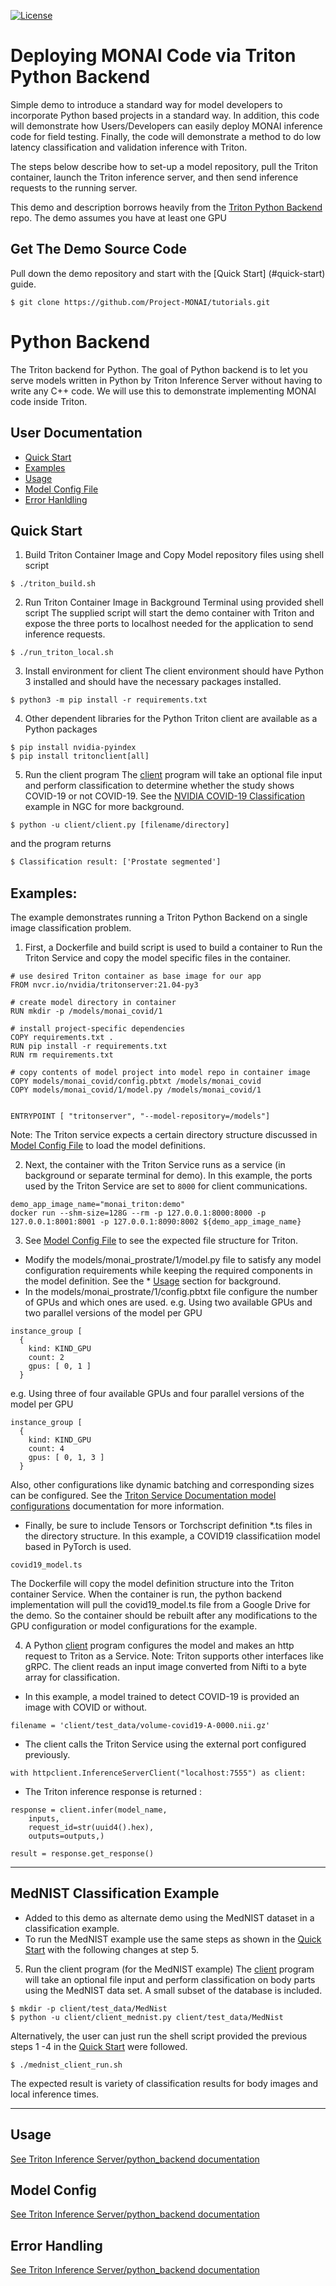 <!--
# Copyright 2020 - 2021 MONAI Consortium
# Licensed under the Apache License, Version 2.0 (the "License");
# you may not use this file except in compliance with the License.
# You may obtain a copy of the License at
#     http://www.apache.org/licenses/LICENSE-2.0
# Unless required by applicable law or agreed to in writing, software
# distributed under the License is distributed on an "AS IS" BASIS,
# WITHOUT WARRANTIES OR CONDITIONS OF ANY KIND, either express or implied.
# See the License for the specific language governing permissions and
# limitations under the License.


# Copyright (c) 2021, NVIDIA CORPORATION. All rights reserved.
#
# Redistribution and use in source and binary forms, with or without
# modification, are permitted provided that the following conditions
# are met:
#  * Redistributions of source code must retain the above copyright
#    notice, this list of conditions and the following disclaimer.
#  * Redistributions in binary form must reproduce the above copyright
#    notice, this list of conditions and the following disclaimer in the
#    documentation and/or other materials provided with the distribution.
#  * Neither the name of NVIDIA CORPORATION nor the names of its
#    contributors may be used to endorse or promote products derived
#    from this software without specific prior written permission.
#
# THIS SOFTWARE IS PROVIDED BY THE COPYRIGHT HOLDERS ``AS IS'' AND ANY
# EXPRESS OR IMPLIED WARRANTIES, INCLUDING, BUT NOT LIMITED TO, THE
# IMPLIED WARRANTIES OF MERCHANTABILITY AND FITNESS FOR A PARTICULAR
# PURPOSE ARE DISCLAIMED.  IN NO EVENT SHALL THE COPYRIGHT OWNER OR
# CONTRIBUTORS BE LIABLE FOR ANY DIRECT, INDIRECT, INCIDENTAL, SPECIAL,
# EXEMPLARY, OR CONSEQUENTIAL DAMAGES (INCLUDING, BUT NOT LIMITED TO,
# PROCUREMENT OF SUBSTITUTE GOODS OR SERVICES; LOSS OF USE, DATA, OR
# PROFITS; OR BUSINESS INTERRUPTION) HOWEVER CAUSED AND ON ANY THEORY
# OF LIABILITY, WHETHER IN CONTRACT, STRICT LIABILITY, OR TORT
# (INCLUDING NEGLIGENCE OR OTHERWISE) ARISING IN ANY WAY OUT OF THE USE
# OF THIS SOFTWARE, EVEN IF ADVISED OF THE POSSIBILITY OF SUCH DAMAGE.
-->

[![License](https://img.shields.io/badge/License-Apache%202.0-blue.svg)](https://opensource.org/licenses/Apache-2.0)

Deploying MONAI Code via Triton Python Backend
================================================

Simple demo to introduce a standard way for model developers to incorporate Python based projects in a standard way. 
In addition, this code will demonstrate how Users/Developers can easily deploy MONAI inference code for field testing.
Finally, the code will demonstrate a method to do low latency classification and validation inference with Triton.

The steps below describe how to set-up a model repository, pull the Triton container, launch the Triton inference server, and then send inference requests to the running server.

This demo and description borrows heavily from the [Triton Python Backend](https://github.com/triton-inference-server/python_backend) repo. The demo assumes you have at least one GPU 

Get The Demo Source Code
-------------------------------
Pull down the demo repository and start with the [Quick Start] (#quick-start) guide.

```
$ git clone https://github.com/Project-MONAI/tutorials.git
```
# Python Backend 

The Triton backend for Python. The goal of Python backend is to let you serve
models written in Python by Triton Inference Server without having to write
any C++ code. We will use this to demonstrate implementing MONAI code inside Triton.

## User Documentation

* [Quick Start](#quick-start)
* [Examples](#examples)
* [Usage](#usage)
* [Model Config File](#model-config-file)
* [Error Hanldling](#error-handling)


## Quick Start

1. Build Triton Container Image and Copy Model repository files using shell script

```
$ ./triton_build.sh
```
2. Run Triton Container Image in Background Terminal using provided shell script
The supplied script will start the demo container with Triton and expose the three ports to localhost needed for the application to send inference requests. 
```
$ ./run_triton_local.sh
```
3. Install environment for client
The client environment should have Python 3 installed and should have the necessary packages installed. 
```
$ python3 -m pip install -r requirements.txt
```
4. Other dependent libraries for the Python Triton client are available as a Python packages
```
$ pip install nvidia-pyindex
$ pip install tritonclient[all]
```
5. Run the client program
The [client](./client/client.py) program will take an optional file input and perform  classification to determine whether the study shows COVID-19 or not COVID-19.  See the [NVIDIA COVID-19 Classification ](https://ngc.nvidia.com/catalog/models/nvidia:med:clara_pt_covid19_3d_ct_classification) example in NGC for more background. 
```
$ python -u client/client.py [filename/directory]
```
and the program returns
``` Default input for the client is client/test_data/prostate_24.nii.gz
$ Classification result: ['Prostate segmented']
```
## Examples:
The example demonstrates running a Triton Python Backend on a single image classification problem.  
1. First, a Dockerfile and build script is used to build a container to Run the Triton Service and copy the model specific files in the container. 
```Dockerfile:
# use desired Triton container as base image for our app
FROM nvcr.io/nvidia/tritonserver:21.04-py3

# create model directory in container
RUN mkdir -p /models/monai_covid/1

# install project-specific dependencies
COPY requirements.txt .
RUN pip install -r requirements.txt
RUN rm requirements.txt

# copy contents of model project into model repo in container image
COPY models/monai_covid/config.pbtxt /models/monai_covid
COPY models/monai_covid/1/model.py /models/monai_covid/1


ENTRYPOINT [ "tritonserver", "--model-repository=/models"]
```
Note: The Triton service expects a certain directory structure discussed in [Model Config File](#model-config-file) to load the model definitions.

2. Next, the container with the Triton Service runs as a service (in background or separate terminal for demo).  In this example, the ports used by the Triton Service are set to `8000` for client communications.
```Dockerfile:
demo_app_image_name="monai_triton:demo"
docker run --shm-size=128G --rm -p 127.0.0.1:8000:8000 -p 127.0.0.1:8001:8001 -p 127.0.0.1:8090:8002 ${demo_app_image_name}
```
3. See [Model Config File](#model-config-file) to see the expected file structure for Triton.
- Modify the models/monai_prostrate/1/model.py file to satisfy any model configuration requirements while keeping the required components in the model definition. See the * [Usage](#usage) section for background. 
- In the models/monai_prostrate/1/config.pbtxt file configure the number of GPUs and which ones are used.
e.g. Using two available GPUs and two parallel versions of the model per GPU
```
instance_group [
  { 
    kind: KIND_GPU
    count: 2
    gpus: [ 0, 1 ]
  }
```
e.g. Using three of four available GPUs and four parallel versions of the model per GPU
```
instance_group [
  { 
    kind: KIND_GPU
    count: 4
    gpus: [ 0, 1, 3 ]
  }
```
Also, other configurations like dynamic batching and corresponding sizes can be configured. See the [Triton Service Documentation model configurations](https://github.com/triton-inference-server/server/blob/main/docs/model_configuration.md) documentation for more information.
 
- Finally, be sure to include Tensors or Torchscript definition *.ts files in the directory structure. In this example, a COVID19 classificatiion model based in PyTorch is used. 
```
covid19_model.ts
```
The Dockerfile will copy the model definition structure into the Triton container Service.  When the container is run, the python backend implementation will pull the covid19_model.ts file from a Google Drive for the demo.  So the container should be rebuilt after any modifications to the GPU configuration or model configurations for the example.

4. A Python [client](./client/client.py) program configures the model and makes an http request to Triton as a Service. Note: Triton supports other interfaces like gRPC.
The client reads an input image converted from Nifti to a byte array for classification. 

- In this example, a model trained to detect COVID-19 is provided an image with COVID or without.    
```python:
filename = 'client/test_data/volume-covid19-A-0000.nii.gz'
```
- The client calls the Triton Service using the external port configured previously.
```python:
with httpclient.InferenceServerClient("localhost:7555") as client:
```
- The Triton inference response is returned :
```python:
response = client.infer(model_name,
    inputs,
    request_id=str(uuid4().hex),
    outputs=outputs,)

result = response.get_response()
```
-------
## MedNIST Classification Example

- Added to this demo as alternate demo using the MedNIST dataset in a classification example.
- To run the MedNIST example use the same steps as shown in the [Quick Start](#quick-start) with the following changes at step 5. 
5. Run the client program (for the MedNIST example)
The [client](./client/client_mednist.py) program will take an optional file input and perform classification on body parts using the MedNIST data set.  A small subset of the database is included. 
```
$ mkdir -p client/test_data/MedNist
$ python -u client/client_mednist.py client/test_data/MedNist
```
Alternatively, the user can just run the shell script provided the previous steps 1 -4 in the [Quick Start](#quick-start) were followed.
```
$ ./mednist_client_run.sh
```
The expected result is variety of classification results for body images and local inference times.

-------
## Usage
[See Triton Inference Server/python_backend documentation](https://github.com/triton-inference-server/python_backend#usage)
## Model Config
[See Triton Inference Server/python_backend documentation](https://github.com/triton-inference-server/python_backend#model-config-file)
## Error Handling
[See Triton Inference Server/python_backend documentation](https://github.com/triton-inference-server/python_backend#error-handling)